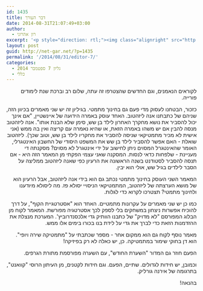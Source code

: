 ```yaml
---
id: 1435
title: דבר העורך
date: 2014-08-31T21:07:49+03:00
author:
  - רון אהרוני
excerpt: '<p style="direction: rtl;"><img class="alignright" src="http://net-gar.net/wp-content/uploads/2014/01/orech.jpg" alt="רון אהרוני,הפקולטה למתמטיקה, הטכניון" width="81" height="81" />לקוראים הנאמנים, וגם החדשים שהצטרפו זה עתה, ברוכים הבאים! בגיליון זה יש שני מאמרים על חינוך מתמטי, שני מאמרים על עקרונות מתמטיים,אחד על חוקי שימור במתמטיקה,השערה מפורסמת מתורת הגרפים וכמובן חידות לקטנים ולגדולים, כיף גדול לפתוח את השנה עם גליון מסוג זה. ברכת שנת לימודים פורייה ומוצלחת מערכת נטגר.</p>'
layout: post
guid: http://net-gar.net/?p=1435
permalink: '/2014/08/31/editor-7/'
categories:
  - גליון 7 ספטמבר 2014
  - כללי
---
```

<p style="direction: rtl;">
  לקוראים הנאמנים, וגם החדשים שהצטרפו זה עתה, שלום רב וברכת שנת לימודים פורייה.
</p>

<p style="direction: rtl;">
  כזכור, הבטחנו לעסוק מדי פעם גם בחינוך מתמטי. בגיליון זה יש שני מאמרים בכיוון הזה, שניהם של כתבתנו אנה ליזהטוב. האחד עוסק באמרה הידועה של איינשטיין, "אם אינך יכול להסביר את נושא מחקרך האחרון לילד בן שש, סימן שלא הבנת אותו". אנה ליזהטוב מנסה להבין אם יש משהו באמרה הזאת, או שהיא נאמרה עם קריצה ואין בה ממש (אני אישית לא מכיר מתמטיקאי שניסה להסביר את מחקריו לילד בן שש, וטוב שכך). ליזהטוב שואלת - האם אפשר להסביר לילד בן שש את המשפט היסודי של החשבון האינטגרלי, האומר שהאינטגרל המסוים ניתן לחישוב על ידי אינטגרל לא מסוים? מסקנתה די מעניינת - שלפחות כדאי לנסות. המסקנה שאני עצמי הפקתי מן המאמר הזה היא - אם תנסה להסביר לסטודנט בשנה הראשונה את הרעיון כפי שאנה ליזהטוב ממליצה על הסבר לילדים בגיל שש, אולי הוא יבין.
</p>

<p style="direction: rtl;">
  המאמר השני העוסק בחינוך מתמטי נכתב גם הוא בידי אנה ליזהטוב, אבל הרעיון הוא של מושא הערצתה של ליזהטוב, המתמטיקאי הניסויי יסולא פז. מה ליסולא מיודענו ולחינוך מתמטי? תצטרכו לקרוא כדי לגלות.
</p>

<p style="direction: rtl;">
  כמו כן יש שני מאמרים על עקרונות מתמטיים. האחד הוא "אסטרטגיית הקוף", על דרך להוכיח אפשרות ניצחון במשחקים בלי לספק לכך אסטרטגיה מפורשת. המאמר לקוח מן הבלוג המפורסם "לא מדויק" של כתבנו הוותיק גדי אלכסנדרוביץ'. המערכת מנצלת את ההזדמנות הזאת כדי לברך את גדי על לידת בנו בכורו בימים אלו ממש.
</p>

<p style="direction: rtl;">
  מאמר נוסף לקוח גם הוא ממקום אחר - מספר שכתבתי על "מתמטיקה שירה ויופי". הוא דן בחוקי שימור במתמטיקה. כן, יש כאלה לא רק בפיזיקה!
</p>

<p style="direction: rtl;">
  הפעם חוזר גם המדור "השערת החודש", עם השערה מפורסמת מתורת הגרפים.
</p>

<p style="direction: rtl;">
  וכמובן, יש חידות לגדולים. שתיים, הפעם. וגם חידות לקטנים, מן העיתון הרוסי "קוואנט", בתרגומה של אירנה גורליק.
</p>

<p style="direction: rtl;">
  בהנאה!
</p>